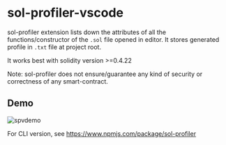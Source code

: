 # sol-profiler-vscode

sol-profiler extension lists down the attributes of all the functions/constructor of the `.sol` file opened in editor.  It stores generated profile in `.txt` file at project root.

It works best with solidity version >=0.4.22

Note: sol-profiler does not ensure/guarantee any kind of security or correctness of any smart-contract.

## Demo

![spvdemo](https://user-images.githubusercontent.com/30843294/53162731-ad751500-35f2-11e9-81a9-214bc81e5791.gif)

For CLI version, see https://www.npmjs.com/package/sol-profiler 


